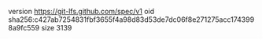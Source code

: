 version https://git-lfs.github.com/spec/v1
oid sha256:c427ab7254831fbf3655f4a98d83d53de7dc06f8e271275acc1743998a9fc559
size 3139
